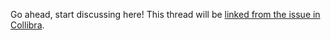 Go ahead, start discussing here! This thread will be [linked from the issue in Collibra]({successResult.issueLink}).